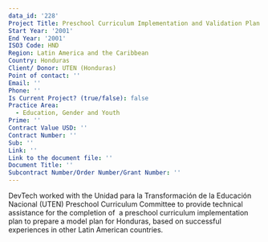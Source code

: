 ```yaml
---
data_id: '228'
Project Title: Preschool Curriculum Implementation and Validation Plan
Start Year: '2001'
End Year: '2001'
ISO3 Code: HND
Region: Latin America and the Caribbean
Country: Honduras
Client/ Donor: UTEN (Honduras)
Point of contact: ''
Email: ''
Phone: ''
Is Current Project? (true/false): false
Practice Area:
  - Education, Gender and Youth
Prime: ''
Contract Value USD: ''
Contract Number: ''
Sub: ''
Link: ''
Link to the document file: ''
Document Title: ''
Subcontract Number/Order Number/Grant Number: ''
---
```


DevTech worked with the Unidad para la Transformación de la Educación Nacional (UTEN) Preschool Curriculum Committee to provide technical assistance for the completion of  a preschool curriculum implementation plan to prepare a model plan for Honduras, based on successful experiences in other Latin American countries.